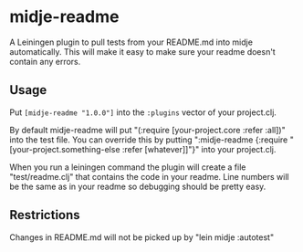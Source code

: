 # midje-readme

A Leiningen plugin to pull tests from your README.md into midje automatically. This will make it easy to make sure your readme doesn't contain any errors.

## Usage

Put `[midje-readme "1.0.0"]` into the `:plugins` vector of your project.clj.

By default midje-readme will put "(:require [your-project.core :refer :all])" into the test file. You can override this by putting ":midje-readme {:require "[your-project.something-else :refer [whatever]]"}" into your project.clj.


When you run a leiningen command the plugin will create a file "test/readme.clj" that contains the code in your readme. Line numbers will be the same as in your readme so debugging should be pretty easy.

## Restrictions

Changes in README.md will not be picked up by "lein midje :autotest"
